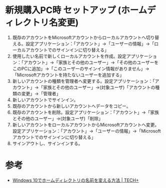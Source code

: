 # 新規購入PC時 セットアップ (ホームディレクトリ名変更)

1. 既存のアカウントをMicrosoftアカウントからローカルアカウントへ切り替える。設定アプリケーション：「アカウント」→「ユーザーの情報」→「ローカルアカウントでのサインインに切り替える」
2. 使用したい名前で新しくローカルアカウントを作成。設定アプリケーション：「アカウント」→「家族とその他のユーザー」→「その他のユーザーをこのPCに追加」→「このユーザーのサインイン情報がありません」→「Microsoftアカウントを持たないユーザーを追加する」
3. 新しいアカウントの種類を管理者へ変更する。設定アプリケーション：「アカウント」→「家族とその他のユーザー」→(対象ユーザ)「アカウントの種類の変更」→「管理者」
4. 新しいアカウントでサインイン。
5. 既存のアカウントから新しいアカウントへデータをコピー。
6. 既存のアカウントを削除。設定アプリケーション：「アカウント」→「家族とその他のユーザー」→(対象ユーザ)「削除」
7. 新しいアカウントをローカルアカウントからMicrosoftアカウントへ変更。設定アプリケーション：「アカウント」→「ユーザーの情報」→「Microsoftアカウントでのサインインに切り替える」
8. サインアウトし、サインインする。

# 参考

- [Windows 10でホームディレクトリの名前を変える方法 \| TECH\+](https://news.mynavi.jp/article/20210811-1930658/)
